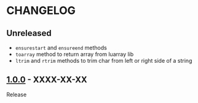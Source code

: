 # CHANGELOG
## Unreleased
- `ensurestart` and `ensureend` methods
- `toarray` method to return array from luarray lib
- `ltrim` and `rtrim` methods to trim char from left or right side of a string

## [1.0.0](../../tree/1.0.0) - XXXX-XX-XX
Release
